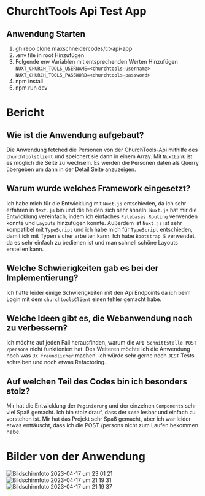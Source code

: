 # ChurchtTools Api Test App

## Anwendung Starten

1. gh repo clone maxschneidercodes/ct-api-app
2. .env file in root Hinzufügen
3. Folgende env Variablen mit entsprechenden Werten Hinzufügen 
`NUXT_CHURCH_TOOLS_USERNAME=<churchtools-username>`
`NUXT_CHURCH_TOOLS_PASSWORD=<churchtools-password>`
4. npm install
5. npm run dev


# Bericht
## Wie ist die Anwendung aufgebaut?
Die Anwendung fetched die Personen von der ChurchTools-Api mithilfe des `churchtoolsClient` und speichert sie dann in einem Array.
Mit `NuxtLink` ist es möglich die Seite zu wechseln. Es werden die Personen daten als Querry übergeben um dann in der Detail Seite anzuzeigen.


## Warum wurde welches Framework eingesetzt?
Ich habe mich für die Entwicklung mit `Nuxt.js` entschieden, da ich sehr erfahren in `Next.js` bin und die beiden sich sehr ähneln.
`Nuxt.js` hat mir die Entwicklung vereinfach, indem ich einfaches `Filebases Routing` verwenden konnte und `Layouts` hinzufügen konnte.
Außerdem ist `Nuxt.js` ist sehr kompatibel mit `TypeScript` und ich habe mich für `TypeScript` entschieden, damit ich mit Typen sicher arbeiten kann.
Ich habe `Bootstrap 5` verwendet, da es sehr einfach zu bedienen ist und man schnell schöne Layouts erstellen kann.


## Welche Schwierigkeiten gab es bei der Implementierung?
Ich hatte leider einige Schwierigkeiten mit den Api Endpoints da ich beim Login mit dem `churchtoolsClient` einen fehler gemacht habe.


## Welche Ideen gibt es, die Webanwendung noch zu verbessern?
Ich möchte auf jeden Fall herausfinden, warum die `API Schnittstelle POST /persons` nicht funktioniert hat.
Des Weiteren möchte ich die Anwendung noch was `UX freundlicher` machen.
Ich würde sehr gerne noch `JEST` Tests schreiben und noch etwas Refactoring.


## Auf welchen Teil des Codes bin ich besonders stolz?
Mir hat die Entwicklung der `Paginierung` und der einzelnen `Components` sehr viel Spaß gemacht.
Ich bin stolz drauf, dass der `Code` lesbar und einfach zu verstehen ist.
Mir hat das Projekt sehr Spaß gemacht, aber ich war leider etwas enttäuscht, dass ich die POST /persons nicht zum Laufen bekommen habe.


# Bilder von der Anwendung

![Bildschirmfoto 2023-04-17 um 23 01 21](https://user-images.githubusercontent.com/45995648/232610028-1822a68f-3aa1-4731-a6ad-1353b3bba9ea.png)
![Bildschirmfoto 2023-04-17 um 21 19 31](https://user-images.githubusercontent.com/45995648/232589170-4e3fbfc0-b8c9-4d3d-bfb1-a723ea4fc9ef.png)
![Bildschirmfoto 2023-04-17 um 21 19 37](https://user-images.githubusercontent.com/45995648/232589195-8b2257bf-f164-4767-b405-b874188812ca.png)

